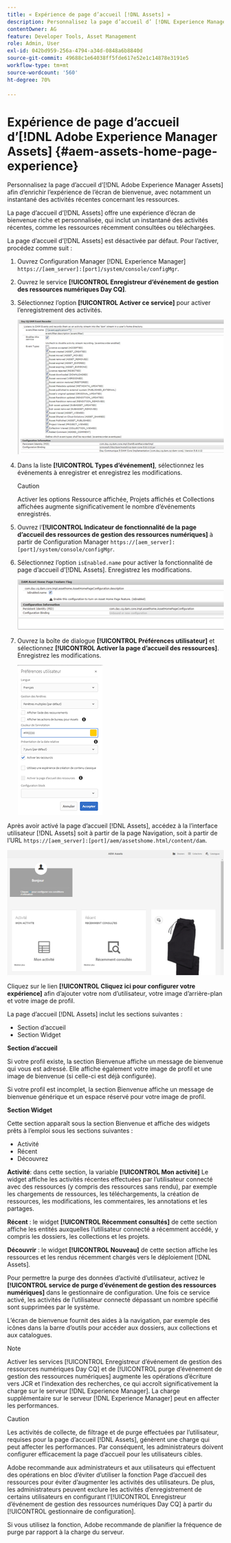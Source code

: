 ```yaml
---
title: « Expérience de page d’accueil [!DNL Assets] »
description: Personnalisez la page d’accueil d’ [!DNL Experience Manager Assets]  afin d’enrichir l’expérience de l’écran de bienvenue, avec notamment un instantané des activités récentes concernant les ressources.
contentOwner: AG
feature: Developer Tools, Asset Management
role: Admin, User
exl-id: 042bd959-256a-4794-a34d-0848a6b8840d
source-git-commit: 49688c1e64038ff5fde617e52e1c14878e3191e5
workflow-type: tm+mt
source-wordcount: '560'
ht-degree: 70%

---
```


# Expérience de page d’accueil d’[!DNL Adobe Experience Manager Assets] {#aem-assets-home-page-experience}

Personnalisez la page d’accueil d’[!DNL Adobe Experience Manager Assets] afin d’enrichir l’expérience de l’écran de bienvenue, avec notamment un instantané des activités récentes concernant les ressources.

La page d’accueil d’[!DNL Assets] offre une expérience d’écran de bienvenue riche et personnalisée, qui inclut un instantané des activités récentes, comme les ressources récemment consultées ou téléchargées.

La page d’accueil d’[!DNL Assets] est désactivée par défaut. Pour l’activer, procédez comme suit :

1. Ouvrez Configuration Manager [!DNL Experience Manager] `https://[aem_server]:[port]/system/console/configMgr`.
1. Ouvrez le service **[!UICONTROL Enregistreur d’événement de gestion des ressources numériques Day CQ]**.
1. Sélectionnez l’option **[!UICONTROL Activer ce service]** pour activer l’enregistrement des activités.

   ![chlimage_1-250](assets/chlimage_1-250.png)

1. Dans la liste **[!UICONTROL Types d’événement]**, sélectionnez les événements à enregistrer et enregistrez les modifications.

   >[!CAUTION]
   >
   >Activer les options Ressource affichée, Projets affichés et Collections affichées augmente significativement le nombre d’événements enregistrés.

1. Ouvrez l’**[!UICONTROL Indicateur de fonctionnalité de la page d’accueil des ressources de gestion des ressources numériques]** à partir de Configuration Manager `https://[aem_server]:[port]/system/console/configMgr`.
1. Sélectionnez l’option `isEnabled.name` pour activer la fonctionnalité de page d’accueil d’[!DNL Assets]. Enregistrez les modifications.

   ![chlimage_1-251](assets/chlimage_1-251.png)

1. Ouvrez la boîte de dialogue **[!UICONTROL Préférences utilisateur]** et sélectionnez **[!UICONTROL Activer la page d’accueil des ressources]**. Enregistrez les modifications.

   ![Activation de la page d’accueil des ressources dans la boîte de dialogue Préférences utilisateur](assets/Annotation-color.png)

Après avoir activé la page d’accueil [!DNL Assets], accédez à la l’interface utilisateur [!DNL Assets] soit à partir de la page Navigation, soit à partir de l’URL `https://[aem_server]:[port]/aem/assetshome.html/content/dam`.

![Configuration du lien d’expérience sur l’interface utilisateur d’Assets](assets/config-experience-link.png)

Cliquez sur le lien **[!UICONTROL Cliquez ici pour configurer votre expérience]** afin d’ajouter votre nom d’utilisateur, votre image d’arrière-plan et votre image de profil.

La page d’accueil [!DNL Assets] inclut les sections suivantes :

* Section d’accueil
* Section Widget

**Section d’accueil**

Si votre profil existe, la section Bienvenue affiche un message de bienvenue qui vous est adressé. Elle affiche également votre image de profil et une image de bienvenue (si celle-ci est déjà configurée).

Si votre profil est incomplet, la section Bienvenue affiche un message de bienvenue générique et un espace réservé pour votre image de profil.

**Section Widget**

Cette section apparaît sous la section Bienvenue et affiche des widgets prêts à l’emploi sous les sections suivantes :

* Activité
* Récent
* Découvrez

**Activité**: dans cette section, la variable **[!UICONTROL Mon activité]** Le widget affiche les activités récentes effectuées par l’utilisateur connecté avec des ressources (y compris des ressources sans rendu), par exemple les chargements de ressources, les téléchargements, la création de ressources, les modifications, les commentaires, les annotations et les partages.

**Récent** : le widget **[!UICONTROL Récemment consultés]** de cette section affiche les entités auxquelles l’utilisateur connecté a récemment accédé, y compris les dossiers, les collections et les projets.

**Découvrir** : le widget **[!UICONTROL Nouveau]** de cette section affiche les ressources et les rendus récemment chargés vers le déploiement [!DNL Assets].

Pour permettre la purge des données d’activité d’utilisateur, activez le **[!UICONTROL service de purge d’événement de gestion des ressources numériques]** dans le gestionnaire de configuration. Une fois ce service activé, les activités de l’utilisateur connecté dépassant un nombre spécifié sont supprimées par le système.

L’écran de bienvenue fournit des aides à la navigation, par exemple des icônes dans la barre d’outils pour accéder aux dossiers, aux collections et aux catalogues.

>[!NOTE]
>
>Activer les services [!UICONTROL Enregistreur d’événement de gestion des ressources numériques Day CQ] et de [!UICONTROL purge d’événement de gestion des ressources numériques] augmente les opérations d’écriture vers JCR et l’indexation des recherches, ce qui accroît significativement la charge sur le serveur [!DNL Experience Manager]. La charge supplémentaire sur le serveur [!DNL Experience Manager] peut en affecter les performances.

>[!CAUTION]
>
>Les activités de collecte, de filtrage et de purge effectuées par l’utilisateur, requises pour la page d’accueil [!DNL Assets], génèrent une charge qui peut affecter les performances. Par conséquent, les administrateurs doivent configurer efficacement la page d’accueil pour les utilisateurs cibles.
>
>Adobe recommande aux administrateurs et aux utilisateurs qui effectuent des opérations en bloc d’éviter d’utiliser la fonction Page d’accueil des ressources pour éviter d’augmenter les activités des utilisateurs. De plus, les administrateurs peuvent exclure les activités d’enregistrement de certains utilisateurs en configurant l’[!UICONTROL Enregistreur d’événement de gestion des ressources numériques Day CQ] à partir du [!UICONTROL gestionnaire de configuration].
>
>Si vous utilisez la fonction, Adobe recommande de planifier la fréquence de purge par rapport à la charge du serveur.
